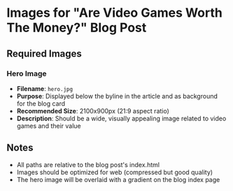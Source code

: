 # Images for "Are Video Games Worth The Money?" Blog Post

## Required Images

### Hero Image
- **Filename**: `hero.jpg`
- **Purpose**: Displayed below the byline in the article and as background for the blog card
- **Recommended Size**: 2100x900px (21:9 aspect ratio)
- **Description**: Should be a wide, visually appealing image related to video games and their value

## Notes
- All paths are relative to the blog post's index.html
- Images should be optimized for web (compressed but good quality)
- The hero image will be overlaid with a gradient on the blog index page

